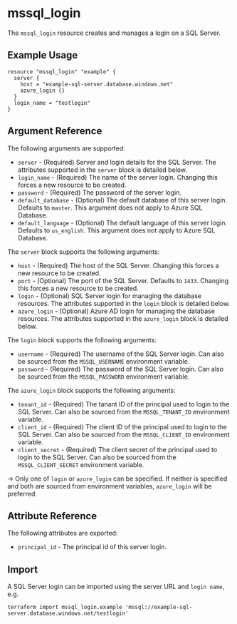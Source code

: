 # mssql_login

The `mssql_login` resource creates and manages a login on a SQL Server.

## Example Usage

```hcl
resource "mssql_login" "example" {
  server {
    host = "example-sql-server.database.windows.net"
    azure_login {}
  }
  login_name = "testlogin"
}
```

## Argument Reference

The following arguments are supported:

* `server` - (Required) Server and login details for the SQL Server. The attributes supported in the `server` block is detailed below.
* `login_name` - (Required) The name of the server login. Changing this forces a new resource to be created.
* `password` - (Required) The password of the server login.
* `default_database` - (Optional) The default database of this server login. Defaults to `master`. This argument does not apply to Azure SQL Database.
* `default_language` - (Optional) The default language of this server login. Defaults to `us_english`. This argument does not apply to Azure SQL Database.

The `server` block supports the following arguments:

* `host` - (Required) The host of the SQL Server. Changing this forces a new resource to be created.
* `port` - (Optional) The port of the SQL Server. Defaults to `1433`. Changing this forces a new resource to be created.
* `login` - (Optional) SQL Server login for managing the database resources. The attributes supported in the `login` block is detailed below.
* `azure_login` - (Optional) Azure AD login for managing the database resources. The attributes supported in the `azure_login` block is detailed below.

The `login` block supports the following arguments:

* `username` - (Required) The username of the SQL Server login. Can also be sourced from the `MSSQL_USERNAME` environment variable.
* `password` - (Required) The password of the SQL Server login. Can also be sourced from the `MSSQL_PASSWORD` environment variable.

The `azure_login` block supports the following arguments:

* `tenant_id` - (Required) The tanant ID of the principal used to login to the SQL Server. Can also be sourced from the `MSSQL_TENANT_ID` environment variable.
* `client_id` - (Required) The client ID of the principal used to login to the SQL Server. Can also be sourced from the `MSSQL_CLIENT_ID` environment variable.
* `client_secret` - (Required) The client secret of the principal used to login to the SQL Server. Can also be sourced from the `MSSQL_CLIENT_SECRET` environment variable.

-> Only one of `login` or `azure_login` can be specified. If neither is specified and both are sourced from environment variables, `azure_login` will be preferred.

## Attribute Reference

The following attributes are exported:

* `principal_id` - The principal id of this server login.

## Import

A SQL Server login can be imported using the server URL and `login name`, e.g.

```shell
terraform import mssql_login.example 'mssql://example-sql-server.database.windows.net/testlogin'
```

